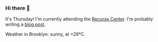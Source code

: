 ### Hi there :wave:

It's Thursday! I'm currently attending the [Recurse Center](https://www.recurse.com/scout/click?t=90d9bc776f490dab14675dbf7b143cae). I'm probably writing a [blog post](https://benjaminwuethrich.dev).

Weather in Brooklyn: sunny, at +29°C.
